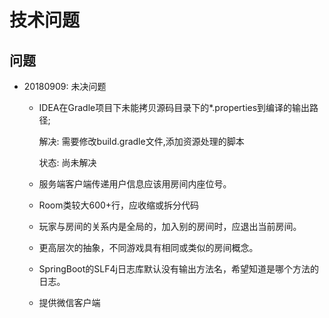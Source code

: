# 技术问题

## 问题

* 20180909: 未决问题

    - IDEA在Gradle项目下未能拷贝源码目录下的*.properties到编译的输出路径;
    
      解决: 需要修改build.gradle文件,添加资源处理的脚本
      
      状态: 尚未解决
      
    - 服务端客户端传递用户信息应该用房间内座位号。
    
    - Room类较大600+行，应收缩或拆分代码
    
    - 玩家与房间的关系内是全局的，加入别的房间时，应退出当前房间。
    
    - 更高层次的抽象，不同游戏具有相同或类似的房间概念。

    - SpringBoot的SLF4j日志库默认没有输出方法名，希望知道是哪个方法的日志。
 
    - 提供微信客户端